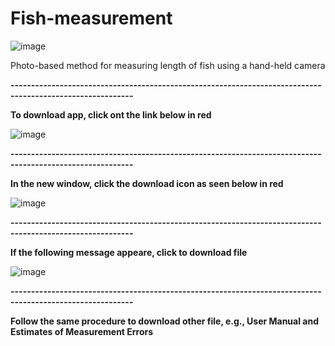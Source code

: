 # Fish-measurement
![image](https://github.com/torejo66/Fish-measurement/assets/128371032/e1b3b082-8239-4817-b3b7-296874887290)

Photo-based method for measuring length of fish using a hand-held camera

**----------------------------------------------------------------------------------------------------------**

**To download app, click ont the link below in red**


![image](https://github.com/torejo66/Fish-measurement/assets/128371032/52b11bde-5034-41cb-ae72-31c226376b53)


**----------------------------------------------------------------------------------------------------------**

**In the new window, click the download icon as seen below in red**


![image](https://github.com/torejo66/Fish-measurement/assets/128371032/c78cea27-f8c6-4591-a5e4-e5f486536b08)



**----------------------------------------------------------------------------------------------------------**

**If the following message appeare, click to download file**


![image](https://github.com/torejo66/Fish-measurement/assets/128371032/1145fc11-694d-4c14-b964-9c96dc8e810d)


**----------------------------------------------------------------------------------------------------------**

**Follow the same procedure to download other file, e.g., User Manual and Estimates of Measurement Errors**

